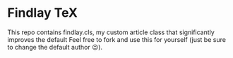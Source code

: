 # Findlay TeX

This repo contains findlay.cls, my custom article class that significantly improves the default
Feel free to fork and use this for yourself (just be sure to change the default author 😉).
